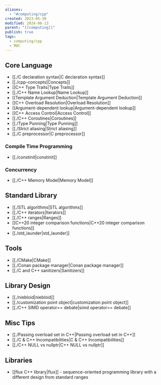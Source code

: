 ```yaml
---
aliases:
  - "#computing/cpp"
created: 2023-05-30
modified: 2024-06-13
parent: "[[computing]]"
publish: true
tags:
  - computing/cpp
  - MOC
---
```

## Core Language
- [[./C declaration syntax|C declaration syntax]]
- [[./cpp-concepts|Concepts]]
- [[C++ Type Traits|Type Traits]]
- [[./C++ Name Lookup|Name Lookup]]
- [[Template Argument Deduction|Template Argument Deduction]]
- [[C++ Overload Resolution|Overload Resolution]]
- [[Argument-dependent lookup|Argument-dependent lookup]]
- [[C++ Access Control|Access Control]]
- [[./C++ Coroutines|Coroutines]]
- [[./Type Punning|Type Punning]]
- [[./Strict aliasing|Strict aliasing]]
- [[./C preprocessor|C preprocessor]]
### Compile Time Programming
- [[./constinit|constinit]]

### Concurrency
- [[./C++ Memory Model|Memory Model]]

## Standard Library
- [[./STL algorithms|STL algorithms]]
- [[./C++ iterators|Iterators]]
- [[./C++ ranges|Ranges]]
- [[C++20 integer comparison functions|C++20 integer comparison functions]]
- [[./std_launder|std_launder]]

## Tools
- [[./CMake|CMake]]
- [[./Conan package manager|Conan package manager]]
- [[./C and C++ sanitizers|Sanitizers]]

## Library Design
- [[./niebloid|niebloid]]
- [[./customization point object|customization point object]]
- [[./C++ SIMD operator== debate|simd operator== debate]]

## Misc Tips
- [[./Passing overload set in C++|Passing overload set in C++]]
- [[./C & C++ Incompatibilities|C & C++ Incompatibilities]]
- [[./C++ NULL vs nullptr|C++ NULL vs nullptr]]

## Libraries
- [[flux C++ library|flux]] - sequence-oriented programming library with a different design from standard ranges
